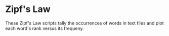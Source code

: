 # Zipf's Law

These Zipf's Law scripts tally the occurrences of words in text files and plot each word's rank versus its frequeny.
